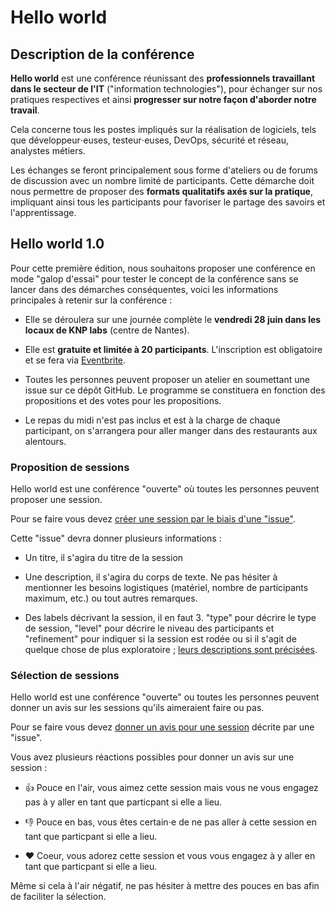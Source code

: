 # Hello world

## Description de la conférence

**Hello world** est une conférence réunissant des **professionnels travaillant dans le secteur de l'IT** ("information technologies"), pour échanger sur nos pratiques respectives et ainsi **progresser sur notre façon d'aborder notre travail**.

Cela concerne tous les postes impliqués sur la réalisation de logiciels, tels que développeur⋅euses, testeur⋅euses, DevOps, sécurité et réseau, analystes métiers.

Les échanges se feront principalement sous forme d'ateliers ou de forums de discussion avec un nombre limité de participants. Cette démarche doit nous permettre de proposer des **formats qualitatifs axés sur la pratique**, impliquant ainsi tous les participants pour favoriser le partage des savoirs et l'apprentissage.

## Hello world 1.0

Pour cette première édition, nous souhaitons proposer une conférence en mode "galop d'essai" pour tester le concept de la conférence sans se lancer dans des démarches conséquentes, voici les informations principales à retenir sur la conférence :

- Elle se déroulera sur une journée complète le **vendredi 28 juin dans les locaux de KNP labs** (centre de Nantes).

- Elle est **gratuite et limitée à 20 participants**. L'inscription est obligatoire et se fera via [Eventbrite](https://www.eventbrite.fr/e/billets-hello-world-61415374037).

- Toutes les personnes peuvent proposer un atelier en soumettant une issue sur ce dépôt GitHub. Le programme se constituera en fonction des propositions et des votes pour les propositions.

- Le repas du midi n'est pas inclus et est à la charge de chaque participant, on s'arrangera pour aller manger dans des restaurants aux alentours.

### Proposition de sessions

Hello world est une conférence "ouverte" où toutes les personnes peuvent proposer une session.

Pour se faire vous devez [créer une session par le biais d'une "issue"](https://github.com/hello-world-conference/conference/issues).

Cette "issue" devra donner plusieurs informations :

- Un titre, il s'agira du titre de la session

- Une description, il s'agira du corps de texte. Ne pas hésiter à mentionner les besoins logistiques (matériel, nombre de participants maximum, etc.) ou tout autres remarques.

- Des labels décrivant la session, il en faut 3. "type" pour décrire le type de session, "level" pour décrire le niveau des participants et "refinement" pour indiquer si la session est rodée ou si il s'agit de quelque chose de plus exploratoire ; [leurs descriptions sont précisées](https://github.com/hello-world-conference/conference/labels).

### Sélection de sessions

Hello world est une conférence "ouverte" ou toutes les personnes peuvent donner un avis sur les sessions qu'ils aimeraient faire ou pas.

Pour se faire vous devez [donner un avis pour une session](https://github.com/hello-world-conference/conference/issues) décrite par une "issue".

Vous avez plusieurs réactions possibles pour donner un avis sur une session :

- 👍 Pouce en l'air, vous aimez cette session mais vous ne vous engagez pas à y aller en tant que particpant si elle a lieu.

- 👎 Pouce en bas, vous êtes certain⋅e de ne pas aller à cette session en tant que particpant si elle a lieu.

- ❤️ Coeur, vous adorez cette session et vous vous engagez à y aller en tant que particpant si elle a lieu.

Même si cela à l'air négatif, ne pas hésiter à mettre des pouces en bas afin de faciliter la sélection.
